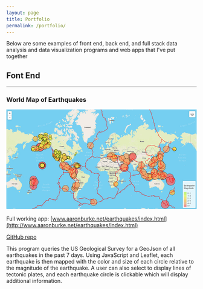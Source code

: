 ```yaml
---
layout: page
title: Portfolio
permalink: /portfolio/
---
```


Below are some examples of front end, back end, and full stack data analysis and data visualization programs and web apps that I've put together

## Font End
---

### World Map of Earthquakes

<!-- <div class="resp-container">
    <iframe class="resp-iframe" src="http://www.aaronburke.net/earthquakes/index.html" allowfullscreen></iframe>
</div> -->

![world map of the last 7 days of earthquakes](images/earthquakes.jpg)

Full working app: [www.aaronburke.net/earthquakes/index.html](http://www.aaronburke.net/earthquakes/index.html)

[GitHub repo](https://github.com/imtheaaron/imtheaaron.github.io/tree/master/earthquakes)

This program queries the US Geological Survey for a GeoJson of all earthquakes in the past 7 days. Using JavaScript and Leaflet, each earthquake is then mapped with the color and size of each circle relative to the magnitude of the earthquake. A user can also select to display lines of tectonic plates, and each earthquake circle is clickable which will display additional information.
